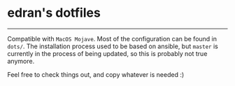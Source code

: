 # edran's dotfiles

***

Compatible with `MacOS Mojave`. Most of the configuration can be found in
`dots/`. The installation process used to be based on ansible, but `master` is
currently in the process of being updated, so this is probably not true anymore.

Feel free to check things out, and copy whatever is needed :)
